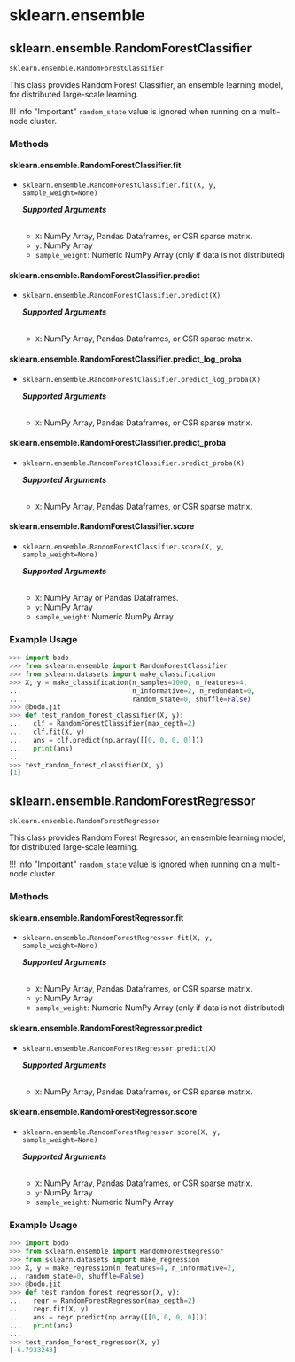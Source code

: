 # sklearn.ensemble

## sklearn.ensemble.RandomForestClassifier

`sklearn.ensemble.RandomForestClassifier`

This class provides Random Forest Classifier, an ensemble learning
model, for distributed large-scale learning.

!!! info "Important"
`random_state` value is ignored when running on a multi-node cluster.

### Methods

#### sklearn.ensemble.RandomForestClassifier.fit

- `sklearn.ensemble.RandomForestClassifier.fit(X, y, sample_weight=None)`

  ***Supported Arguments***
  <br>
  <br>

  - `X`: NumPy Array, Pandas Dataframes, or CSR sparse matrix.
  - `y`: NumPy Array
  - `sample_weight`: Numeric NumPy Array (only if data is not
    distributed)

#### sklearn.ensemble.RandomForestClassifier.predict

- `sklearn.ensemble.RandomForestClassifier.predict(X)`

  ***Supported Arguments***
  <br>
  <br>

  - `X`: NumPy Array, Pandas Dataframes, or CSR sparse matrix.

#### sklearn.ensemble.RandomForestClassifier.predict_log_proba

- `sklearn.ensemble.RandomForestClassifier.predict_log_proba(X)`

  ***Supported Arguments***
  <br>
  <br>

  - `X`: NumPy Array, Pandas Dataframes, or CSR sparse matrix.

#### sklearn.ensemble.RandomForestClassifier.predict_proba

- `sklearn.ensemble.RandomForestClassifier.predict_proba(X)`

  ***Supported Arguments***
  <br>
  <br>

  - `X`: NumPy Array, Pandas Dataframes, or CSR sparse matrix.

#### sklearn.ensemble.RandomForestClassifier.score

- `sklearn.ensemble.RandomForestClassifier.score(X, y, sample_weight=None)`

  ***Supported Arguments***
  <br>
  <br>

  - `X`: NumPy Array or Pandas Dataframes.
  - `y`: NumPy Array
  - `sample_weight`: Numeric NumPy Array

### Example Usage

```py
>>> import bodo
>>> from sklearn.ensemble import RandomForestClassifier
>>> from sklearn.datasets import make_classification
>>> X, y = make_classification(n_samples=1000, n_features=4,
...                            n_informative=2, n_redundant=0,
...                            random_state=0, shuffle=False)
>>> @bodo.jit
>>> def test_random_forest_classifier(X, y):
...   clf = RandomForestClassifier(max_depth=2)
...   clf.fit(X, y)
...   ans = clf.predict(np.array([[0, 0, 0, 0]]))
...   print(ans)
...
>>> test_random_forest_classifier(X, y)
[1]
```

## sklearn.ensemble.RandomForestRegressor

`sklearn.ensemble.RandomForestRegressor`

This class provides Random Forest Regressor, an ensemble learning
model, for distributed large-scale learning.

!!! info "Important"
`random_state` value is ignored when running on a multi-node cluster.

### Methods

#### sklearn.ensemble.RandomForestRegressor.fit

- `sklearn.ensemble.RandomForestRegressor.fit(X, y, sample_weight=None)`

  ***Supported Arguments***
  <br>
  <br>

  - `X`: NumPy Array, Pandas Dataframes, or CSR sparse matrix.
  - `y`: NumPy Array
  - `sample_weight`: Numeric NumPy Array (only if data is not
    distributed)

#### sklearn.ensemble.RandomForestRegressor.predict

- `sklearn.ensemble.RandomForestRegressor.predict(X)`

  ***Supported Arguments***
  <br>
  <br>

  - `X`: NumPy Array, Pandas Dataframes, or CSR sparse matrix.

#### sklearn.ensemble.RandomForestRegressor.score

- `sklearn.ensemble.RandomForestRegressor.score(X, y, sample_weight=None)`

  ***Supported Arguments***
  <br>
  <br>

  - `X`: NumPy Array, Pandas Dataframes, or CSR sparse matrix.
  - `y`: NumPy Array
  - `sample_weight`: Numeric NumPy Array

### Example Usage

```py
>>> import bodo
>>> from sklearn.ensemble import RandomForestRegressor
>>> from sklearn.datasets import make_regression
>>> X, y = make_regression(n_features=4, n_informative=2,
... random_state=0, shuffle=False)
>>> @bodo.jit
>>> def test_random_forest_regressor(X, y):
...   regr = RandomForestRegressor(max_depth=2)
...   regr.fit(X, y)
...   ans = regr.predict(np.array([[0, 0, 0, 0]]))
...   print(ans)
...
>>> test_random_forest_regressor(X, y)
[-6.7933243]
```
